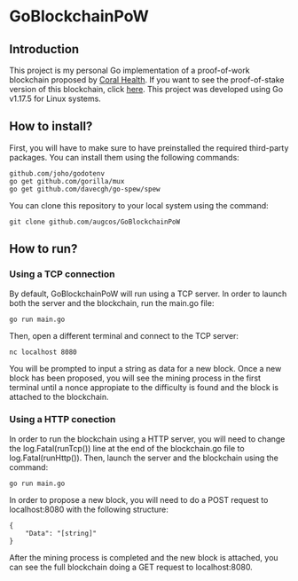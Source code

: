 # GoBlockchainPoW
## Introduction
This project is my personal Go implementation of a proof-of-work blockchain proposed by [Coral Health](https://github.com/nosequeldeebee/blockchain-tutorial). If you want to see the proof-of-stake version of this blockchain, click [here](https://github.com/augcos/GoBlockchainPoS). This project was developed using Go v1.17.5 for Linux systems.

## How to install?
First, you will have to make sure to have preinstalled the required third-party packages. You can install them using the following commands:
```
github.com/joho/godotenv
go get github.com/gorilla/mux
go get github.com/davecgh/go-spew/spew
```
You can clone this repository to your local system using the command:
```
git clone github.com/augcos/GoBlockchainPoW
```

## How to run?
### Using a TCP connection
By default, GoBlockchainPoW will run using a TCP server. In order to launch both the server and the blockchain, run the main.go file:
```
go run main.go
```
Then, open a different terminal and connect to the TCP server:
```
nc localhost 8080
```
You will be prompted to input a string as data for a new block. Once a new block has been proposed, you will see the mining process in the first terminal until a nonce appropiate to the difficulty is found and the block is attached to the blockchain. 

### Using a HTTP conection
In order to run the blockchain using a HTTP server, you will need to change the log.Fatal(runTcp()) line at the end of the blockchain.go file to log.Fatal(runHttp()). Then, launch the server and the blockchain using the command:
```
go run main.go
```
In order to propose a new block, you will need to do a POST request to localhost:8080 with the following structure:
```
{
    "Data": "[string]"
}
```
After the mining process is completed and the new block is attached, you can see the full blockchain doing a GET request to localhost:8080.